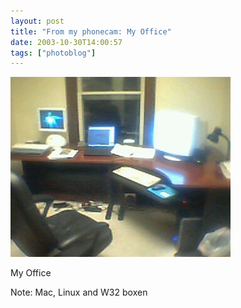 ```yaml
---
layout: post
title: "From my phonecam: My Office"
date: 2003-10-30T14:00:57
tags: ["photoblog"]
---
```


![My Office][1]  


My Office 

Note: Mac, Linux and W32 boxen  


   [1]: /2003/10/31/4408498050_0.jpg



